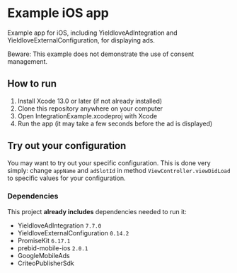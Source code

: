 # Example iOS app
Example app for iOS, including YieldloveAdIntegration and YieldloveExternalConfiguration, for displaying ads.

Beware: This example does not demonstrate the use of consent management.

## How to run
1. Install Xcode 13.0 or later (if not already installed)
2. Clone this repository anywhere on your computer
3. Open IntegrationExample.xcodeproj with Xcode
4. Run the app (it may take a few seconds before the ad is displayed)

## Try out your configuration
You may want to try out your specific configuration. This is done very simply:
change `appName` and `adSlotId` in method `ViewController.viewDidLoad` to specific values for your configuration.

### Dependencies
This project **already includes** dependencies needed to run it:
- YieldloveAdIntegration `7.7.0`
- YieldloveExternalConfiguration `0.14.2`
- PromiseKit `6.17.1`
- prebid-mobile-ios `2.0.1`
- GoogleMobileAds
- CriteoPublisherSdk
